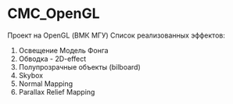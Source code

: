 # CMC_OpenGL
Проект на OpenGL (ВМК МГУ)
Список реализованных эффектов:
1) Освещение Модель Фонга
2) Обводка - 2D-effect
3) Полупрозрачные объекты (bilboard)
4) Skybox
5) Normal Mapping
6) Parallax Relief Mapping
